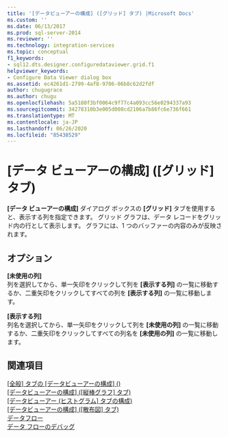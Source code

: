 ```yaml
---
title: '[データビューアーの構成] ([グリッド] タブ) |Microsoft Docs'
ms.custom: ''
ms.date: 06/13/2017
ms.prod: sql-server-2014
ms.reviewer: ''
ms.technology: integration-services
ms.topic: conceptual
f1_keywords:
- sql12.dts.designer.configuredataviewer.grid.f1
helpviewer_keywords:
- Configure Data Viewer dialog box
ms.assetid: ec4261d1-2799-4af8-9706-06b8c62d2fdf
author: chugugrace
ms.author: chugu
ms.openlocfilehash: 5a5180f3bf0064c9f77c4a093cc56e0294337a93
ms.sourcegitcommit: 34278310b3e005d008cd2106a7b86fc6e736f661
ms.translationtype: MT
ms.contentlocale: ja-JP
ms.lasthandoff: 06/26/2020
ms.locfileid: "85438529"
---
```

# <a name="configure-data-viewer-grid-tab"></a>[データ ビューアーの構成] ([グリッド] タブ)
  **[データ ビューアーの構成]** ダイアログ ボックスの **[グリッド]** タブを使用すると、表示する列を指定できます。 グリッド グラフは、データ レコードをグリッド内の行として表示します。 グラフには、1 つのバッファーの内容のみが反映されます。  
  
## <a name="options"></a>オプション  
 **[未使用の列]**  
 列を選択してから、単一矢印をクリックして列を **[表示する列]** の一覧に移動するか、二重矢印をクリックしてすべての列を **[表示する列]** の一覧に移動します。  
  
 **[表示する列]**  
 列名を選択してから、単一矢印をクリックして列を **[未使用の列]** の一覧に移動するか、二重矢印をクリックしてすべての列名を **[未使用の列]** の一覧に移動します。  
  
## <a name="see-also"></a>関連項目  
 [[全般] タブの [データビューアーの構成] &#40;&#41;](../../2014/integration-services/configure-data-viewer-general-tab.md)   
 [[データビューアーの構成] &#40;[縦棒グラフ] タブ&#41;](../../2014/integration-services/configure-data-viewer-column-chart-tab.md)   
 [[データビューアー &#40;ヒストグラム] タブの構成&#41;](../../2014/integration-services/configure-data-viewer-histogram-tab.md)   
 [[データビューアーの構成] &#40;[散布図] タブ&#41;](../../2014/integration-services/configure-data-viewer-scatter-plot-tab.md)   
 [データフロー](data-flow/data-flow.md)   
 [データ フローのデバッグ](troubleshooting/debugging-data-flow.md)  
  
  
